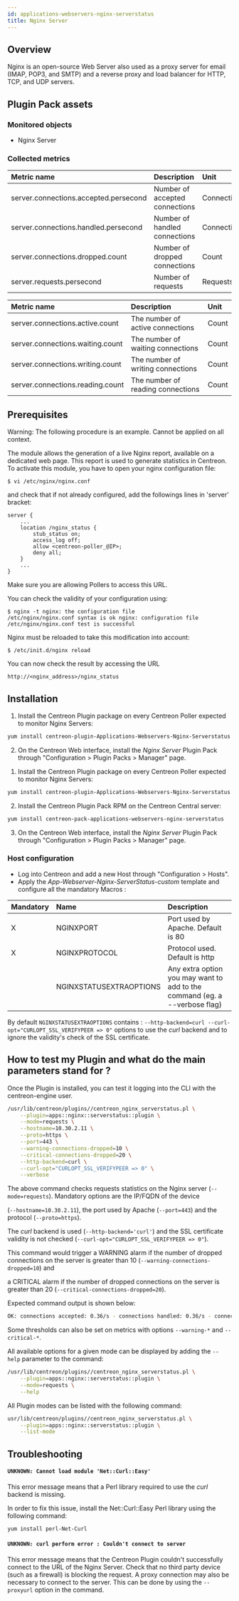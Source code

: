```yaml
---
id: applications-webservers-nginx-serverstatus
title: Nginx Server
---
```


## Overview

Nginx is an open-source Web Server also used as a proxy server for email (IMAP, POP3, and SMTP) and a reverse proxy and load balancer for HTTP, TCP, and UDP servers.

## Plugin Pack assets

### Monitored objects

* Nginx Server

### Collected metrics

<!--DOCUSAURUS_CODE_TABS-->

<!--Requests--> 

| Metric name                               | Description                    | Unit 	          |
| :---------------------------------------- | :----------------------------- | :----------------- |
| server.connections.accepted.persecond     | Number of accepted connections | Connections/second |
| server.connections.handled.persecond      | Number of handled connections  | Connections/second |
| server.connections.dropped.count          | Number of dropped connections  | Count              |
| server.requests.persecond                 | Number of requests    	     | Requests/second    |

<!--Connections-->

| Metric name                        | Description                           | Unit  |
| :--------------------------------- | :------------------------------------ | :---- |
| server.connections.active.count    |  The number of active connections     | Count |
| server.connections.waiting.count   |  The number of waiting connections    | Count |
| server.connections.writing.count   |  The number of writing connections    | Count |
| server.connections.reading.count   |  The number of reading connections    | Count |

<!--END_DOCUSAURUS_CODE_TABS-->

## Prerequisites

Warning: The following procedure is an example. Cannot be applied on all context.

The module allows the generation of a live Nginx report, available on a dedicated web page. This report is used to generate statistics in Centreon. 
To activate this module, you have to open your nginx configuration file:

    $ vi /etc/nginx/nginx.conf

and check that if not already configured, add the followings lines in 'server'
bracket:

    server { 
        ... 
        location /nginx_status { 
            stub_status on; 
            access_log off;
            allow <centreon-poller_@IP>;
            deny all; 
        }
        ...
    }

Make sure you are allowing Pollers to access this URL.

You can check the validity of your configuration using:

    $ nginx -t nginx: the configuration file
    /etc/nginx/nginx.conf syntax is ok nginx: configuration file
    /etc/nginx/nginx.conf test is successful

Nginx must be reloaded to take this modification into account:

    $ /etc/init.d/nginx reload

You can now check the result by accessing the URL

    http://<nginx_address>/nginx_status


## Installation

<!--DOCUSAURUS_CODE_TABS-->

<!--Online IMP Licence & IT-100 Editions-->

1. Install the Centreon Plugin package on every Centreon Poller expected to monitor Nginx Servers:

```bash
yum install centreon-plugin-Applications-Webservers-Nginx-Serverstatus
```

2. On the Centreon Web interface, install the *Nginx Server* Plugin Pack through "Configuration > Plugin Packs > Manager" page.

<!--Offline IMP License-->

1. Install the Centreon Plugin package on every Centreon Poller expected to monitor Nginx Servers:

```bash
yum install centreon-plugin-Applications-Webservers-Nginx-Serverstatus
```

2. Install the Centreon Plugin Pack RPM on the Centreon Central server:

 ```bash
yum install centreon-pack-applications-webservers-nginx-serverstatus
```

3. On the Centreon Web interface, install the *Nginx Server* Plugin Pack through "Configuration > Plugin Packs > Manager" page.

<!--END_DOCUSAURUS_CODE_TABS-->

### Host configuration

* Log into Centreon and add a new Host through "Configuration > Hosts".
* Apply the *App-Webserver-Nginx-ServerStatus-custom* template and configure all the mandatory Macros :

| Mandatory | Name                    | Description                                                                |
| :-------- | :---------------------- | :------------------------------------------------------------------------- |
|    X      | NGINXPORT               | Port used by Apache. Default is 80                                         |
|    X      | NGINXPROTOCOL           | Protocol used. Default is http				                               |
|           | NGINXSTATUSEXTRAOPTIONS | Any extra option you may want to add to the command (eg. a --verbose flag) |

By default ```NGINXSTATUSEXTRAOPTIONS``` contains : ```--http-backend=curl --curl-opt="CURLOPT_SSL_VERIFYPEER => 0"``` options to use the *curl* backend and to ignore the validity's check of the SSL certificate.

## How to test my Plugin and what do the main parameters stand for ?

Once the Plugin is installed, you can test it logging into the CLI with the centreon-engine user.

```bash
/usr/lib/centreon/plugins//centreon_nginx_serverstatus.pl \
	--plugin=apps::nginx::serverstatus::plugin \
	--mode=requests \
	--hostname=10.30.2.11 \
	--proto=https \
	--port=443 \
	--warning-connections-dropped=10 \
	--critical-connections-dropped=20 \
	--http-backend=curl \
	--curl-opt="CURLOPT_SSL_VERIFYPEER => 0" \
	--verbose   

```

The above command checks requests statistics on the Nginx server (``` --mode=requests ```). Mandatory options are the IP/FQDN of the device

(``` --hostname=10.30.2.11 ```), the port used by Apache (``` --port=443 ```) and the protocol (``` --proto=https ```).

The *curl* backend is used (```--http-backend='curl'```) and the SSL certificate validity is not checked (```--curl-opt="CURLOPT_SSL_VERIFYPEER => 0"```).

This command would trigger a WARNING alarm if the number of dropped connections on the server is greater than 10 (``` --warning-connections-dropped=10 ```) and 

a CRITICAL alarm if the number of dropped connections on the server is greater than 20 (``` --critical-connections-dropped=20 ```).

Expected command output is shown below:

```bash
OK: connections accepted: 0.36/s - connections handled: 0.36/s - connections dropped: 0 - requests: 13.00/s | 'server.connections.accepted.persecond'=0.36;;;0; 'server.connections.handled.persecond'=0.36;;;0; 'server.connections.dropped.count'=0;0:0;0:20;0; 'server.requests.persecond'=13.00;;;0;
```

Some thresholds can also be set on metrics with options ```--warning-*``` and ```--critical-*```.

All available options for a given mode can be displayed by adding the ``` --help ``` parameter to the command:

```bash
/usr/lib/centreon/plugins//centreon_nginx_serverstatus.pl \
	--plugin=apps::nginx::serverstatus::plugin \
	--mode=requests \
	--help
```

All Plugin modes can be listed with the following command:

```bash
usr/lib/centreon/plugins//centreon_nginx_serverstatus.pl \
	--plugin=apps::nginx::serverstatus::plugin \
    --list-mode 
```

## Troubleshooting

#### ```UNKNOWN: Cannot load module 'Net::Curl::Easy'```

This error message means that a Perl library required to use the *curl* backend is missing.

In order to fix this issue, install the Net\:\:Curl\:\:Easy Perl library using the following command:

```bash
yum install perl-Net-Curl
```

#### ```UNKNOWN: curl perform error : Couldn't connect to server```

This error message means that the Centreon Plugin couldn't successfully connect to the URL of the Nginx Server.
Check that no third party device (such as a firewall) is blocking the request.
A proxy connection may also be necessary to connect to the server. This can be done by using the ```--proxyurl``` option in the command.

